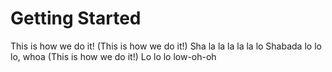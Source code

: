 # Getting Started

This is how we do it!
(This is how we do it!)
Sha la la la la la lo
Shabada lo lo lo, whoa
(This is how we do it!)
Lo lo lo low-oh-oh